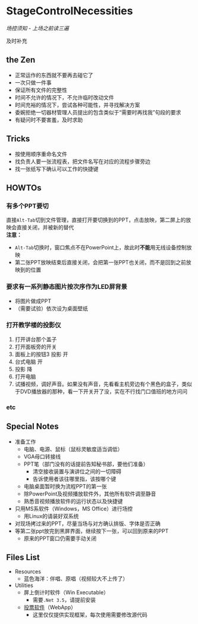 # StageControlNecessities
_场控须知 - 上场之前读三遍_

及时补充

## the Zen
- 正常运作的东西就不要再去碰它了
- 一次只做一件事
- 保证所有文件的完整性
- 时间不允许的情况下，不允许临时改动文件
- 时间充裕的情况下，尝试各种可能性，并寻找解决方案
- 委婉拒绝一切器材管理人员提出的包含类似于“需要时再找我”句段的要求
- 有疑问时不要害羞，及时求助


## Tricks
- 按使用顺序重命名文件
- 找负责人要一张流程表，把文件名写在对应的流程步骤旁边
- 找一张纸写下确认可以工作的快捷键


## HOWTOs

### 有多个PPT要切
直接`Alt-Tab`切到文件管理，直接打开要切换到的PPT，点击放映，第二屏上的放映会直接关闭，并被新的替代  
**注意：**
- `Alt-Tab`切换时，窗口焦点不在PowerPoint上，故此时**不能**用无线设备控制放映
- 第二张PPT放映结束后直接关闭，会把第一张PPT也关闭，而不是回到之前放映到的位置

### 要求有一系列静态图片按次序作为LED屏背景
- 将图片做成PPT
- （需要试验）依次设为桌面壁纸

### 打开教学楼的投影仪
1. 打开讲台那个盖子
2. 打开面板旁的开关
3. 面板上的按钮3 投影 开
4. 台式电脑 开
5. 投影 降
6. 打开电脑
7. 试播视频，调好声音。如果没有声音，先看看主机旁边有个黑色的盒子，类似于DVD播放器的那种，看一下开关开了没，实在不行找门口值班的地方问问

### etc


## Special Notes
- 准备工作
    - 电脑、电源、鼠标（鼠标灵敏度适当调低）
    - VGA母口转接线
    - PPT笔（部门没有的话提前告知秘书部，要他们准备）
        - 清空接收装置与演讲位之间的一切障碍
        - 告诉使用者该往哪里指，该按哪个键
    - 电脑桌面暂时换为流程PPT的第一张
    - 除PowerPoint及视频播放软件外，其他所有软件调至静音
    - 熟悉音视频播放软件的运行状态以及快捷键
- 只用MS系软件（Windows，MS Office）进行场控
    - 用Linux的请装好双系统
- 对现场拷过来的PPT，尽量当场与对方确认排版、字体是否正确
- 等第二张ppt放完到黑屏界面，继续按下一张，可以回到原来的PPT
    - 原来的PPT窗口仍需要手动关闭

## Files List
- Resources
    - 蓝色海洋：伴唱、原唱（视频较大不上传了）
- Utilities
    - 屏上倒计时软件（Win Executable）
        - 需要`.Net 3.5`，请提前安装
    - [投票软件](https://github.com/smdsbz/VoteCounter)（WebApp）
        - 这里仅仅提供实现框架，每次使用需要修改源代码
